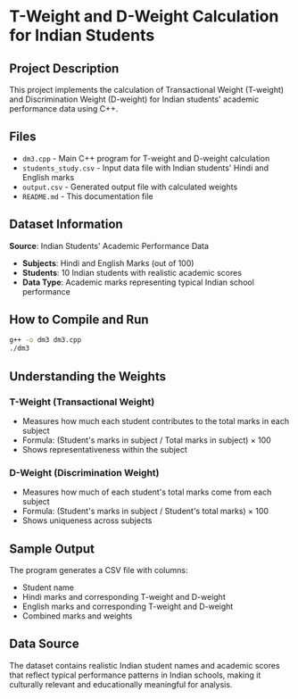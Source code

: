 # T-Weight and D-Weight Calculation for Indian Students

## Project Description
This project implements the calculation of Transactional Weight (T-weight) and Discrimination Weight (D-weight) for Indian students' academic performance data using C++.

## Files
- `dm3.cpp` - Main C++ program for T-weight and D-weight calculation
- `students_study.csv` - Input data file with Indian students' Hindi and English marks
- `output.csv` - Generated output file with calculated weights
- `README.md` - This documentation file

## Dataset Information
**Source**: Indian Students' Academic Performance Data
- **Subjects**: Hindi and English Marks (out of 100)
- **Students**: 10 Indian students with realistic academic scores
- **Data Type**: Academic marks representing typical Indian school performance

## How to Compile and Run
```bash
g++ -o dm3 dm3.cpp
./dm3
```

## Understanding the Weights

### T-Weight (Transactional Weight)
- Measures how much each student contributes to the total marks in each subject
- Formula: (Student's marks in subject / Total marks in subject) × 100
- Shows representativeness within the subject

### D-Weight (Discrimination Weight)
- Measures how much of each student's total marks come from each subject
- Formula: (Student's marks in subject / Student's total marks) × 100
- Shows uniqueness across subjects

## Sample Output
The program generates a CSV file with columns:
- Student name
- Hindi marks and corresponding T-weight and D-weight
- English marks and corresponding T-weight and D-weight
- Combined marks and weights

## Data Source
The dataset contains realistic Indian student names and academic scores that reflect typical performance patterns in Indian schools, making it culturally relevant and educationally meaningful for analysis.
